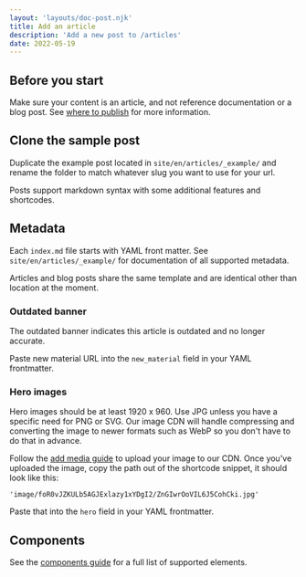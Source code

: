 ```yaml
---
layout: 'layouts/doc-post.njk'
title: Add an article
description: 'Add a new post to /articles'
date: 2022-05-19
---
```


## Before you start

Make sure your content is an article, and not reference documentation or a blog post. See [where to publish](/docs/handbook/where-to-publish) for more information.

## Clone the sample post

Duplicate the example post located in `site/en/articles/_example/` and
rename the folder to match whatever slug you want to use for your url.

Posts support markdown syntax with some additional features and shortcodes.

## Metadata

Each `index.md` file starts with YAML front matter. See
`site/en/articles/_example/` for documentation of all supported metadata.

Articles and blog posts share the same template and are identical other than location at the moment.

### Outdated banner 

The outdated banner indicates this article is outdated and no longer accurate.

Paste new material URL into the `new_material` field in your YAML frontmatter.

### Hero images

Hero images should be at least 1920 x 960. Use JPG unless you have a specific
need for PNG or SVG. Our image CDN will handle compressing and converting the
image to newer formats such as WebP so you don't have to do that in advance.

Follow the [add media guide](/docs/handbook/how-to/add-media/) to upload your
image to our CDN. Once you've uploaded the image, copy the path out of the
shortcode snippet, it should look like this:

`'image/foR0vJZKULb5AGJExlazy1xYDgI2/ZnGIwrOoVIL6J5CohCki.jpg'`

Paste that into the `hero` field in your YAML frontmatter.

## Components

See the [components guide](/docs/handbook/components/) for a full list of
supported elements.
